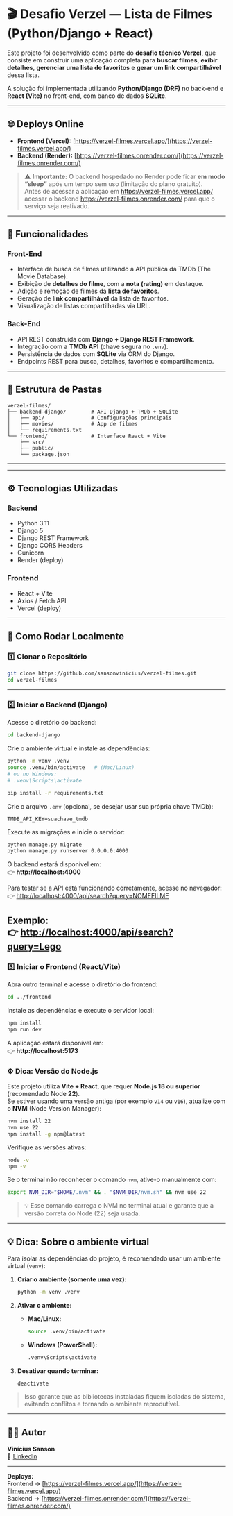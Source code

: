 # 🎬 Desafio Verzel — Lista de Filmes (Python/Django + React)

Este projeto foi desenvolvido como parte do **desafio técnico Verzel**, que consiste em construir uma aplicação completa para **buscar filmes**, **exibir detalhes**, **gerenciar uma lista de favoritos** e **gerar um link compartilhável** dessa lista.

A solução foi implementada utilizando **Python/Django (DRF)** no back-end e **React (Vite)** no front-end, com banco de dados **SQLite**.

---

## 🌐 Deploys Online

- **Frontend (Vercel):** [https://verzel-filmes.vercel.app/](https://verzel-filmes.vercel.app/)
- **Backend (Render):** [https://verzel-filmes.onrender.com/](https://verzel-filmes.onrender.com/)

> ⚠️ **Importante:** O backend hospedado no Render pode ficar **em modo “sleep”** após um tempo sem uso (limitação do plano gratuito).  
> Antes de acessar a aplicação em https://verzel-filmes.vercel.app/ acessar o backend https://verzel-filmes.onrender.com/ para que o serviço seja reativado.

---

## 🚀 Funcionalidades

### Front-End
- Interface de busca de filmes utilizando a API pública da TMDb (The Movie Database).
- Exibição de **detalhes do filme**, com a **nota (rating)** em destaque.
- Adição e remoção de filmes da **lista de favoritos**.
- Geração de **link compartilhável** da lista de favoritos.
- Visualização de listas compartilhadas via URL.

### Back-End
- API REST construída com **Django + Django REST Framework**.
- Integração com a **TMDb API** (chave segura no `.env`).
- Persistência de dados com **SQLite** via ORM do Django.
- Endpoints REST para busca, detalhes, favoritos e compartilhamento.


---

## 📡 Estrutura de Pastas

```
verzel-filmes/
├── backend-django/        # API Django + TMDb + SQLite
│   ├── api/               # Configurações principais
│   ├── movies/            # App de filmes
│   └── requirements.txt
└── frontend/              # Interface React + Vite
    ├── src/
    ├── public/
    └── package.json
```

---

---

## ⚙️ Tecnologias Utilizadas

### Backend
- Python 3.11
- Django 5
- Django REST Framework
- Django CORS Headers
- Gunicorn
- Render (deploy)

### Frontend
- React + Vite
- Axios / Fetch API
- Vercel (deploy)

---


## 🚀 Como Rodar Localmente

### 1️⃣ Clonar o Repositório

```bash
git clone https://github.com/sansonvinicius/verzel-filmes.git
cd verzel-filmes
```

---

### 2️⃣ Iniciar o Backend (Django)

Acesse o diretório do backend:

```bash
cd backend-django
```

Crie o ambiente virtual e instale as dependências:

```bash
python -m venv .venv
source .venv/bin/activate   # (Mac/Linux)
# ou no Windows:
# .venv\Scripts\activate

pip install -r requirements.txt
```

Crie o arquivo `.env` (opcional, se desejar usar sua própria chave TMDb):

```
TMDB_API_KEY=suachave_tmdb
```

Execute as migrações e inicie o servidor:

```bash
python manage.py migrate
python manage.py runserver 0.0.0.0:4000
```

O backend estará disponível em:  
👉 **http://localhost:4000**

Para testar se a API está funcionando corretamente, acesse no navegador:  
👉 [http://localhost:4000/api/search?query=NOMEFILME](http://localhost:4000/api/search?query=NOMEFILME)

Exemplo:  
👉 [http://localhost:4000/api/search?query=Lego](http://localhost:4000/api/search?query=Lego)
---

### 3️⃣ Iniciar o Frontend (React/Vite)

Abra outro terminal e acesse o diretório do frontend:

```bash
cd ../frontend
```

Instale as dependências e execute o servidor local:

```bash
npm install
npm run dev
```

A aplicação estará disponível em:  
👉 **http://localhost:5173**

### ⚙️ Dica: Versão do Node.js

Este projeto utiliza **Vite + React**, que requer **Node.js 18 ou superior** (recomendado Node **22**).  
Se estiver usando uma versão antiga (por exemplo `v14` ou `v16`), atualize com o **NVM** (Node Version Manager):

```bash
nvm install 22
nvm use 22
npm install -g npm@latest
```

Verifique as versões ativas:
```bash
node -v
npm -v
```

Se o terminal não reconhecer o comando `nvm`, ative-o manualmente com:

```bash
export NVM_DIR="$HOME/.nvm" && . "$NVM_DIR/nvm.sh" && nvm use 22
```

> 💡 Esse comando carrega o NVM no terminal atual e garante que a versão correta do Node (22) seja usada.

---

## 💡 Dica: Sobre o ambiente virtual

Para isolar as dependências do projeto, é recomendado usar um ambiente virtual (`venv`):

1. **Criar o ambiente (somente uma vez):**
   ```bash
   python -m venv .venv
   ```

2. **Ativar o ambiente:**
   - **Mac/Linux:**
     ```bash
     source .venv/bin/activate
     ```
   - **Windows (PowerShell):**
     ```bash
     .venv\Scripts\activate
     ```

3. **Desativar quando terminar:**
   ```bash
   deactivate
   ```

> Isso garante que as bibliotecas instaladas fiquem isoladas do sistema, evitando conflitos e tornando o ambiente reprodutível.

---

## 👨‍💻 Autor

**Vinícius Sanson**  
💼 [LinkedIn](https://www.linkedin.com/in/vinicius-sanson)

---

**Deploys:**  
Frontend → [https://verzel-filmes.vercel.app/](https://verzel-filmes.vercel.app/)  
Backend → [https://verzel-filmes.onrender.com/](https://verzel-filmes.onrender.com/)
